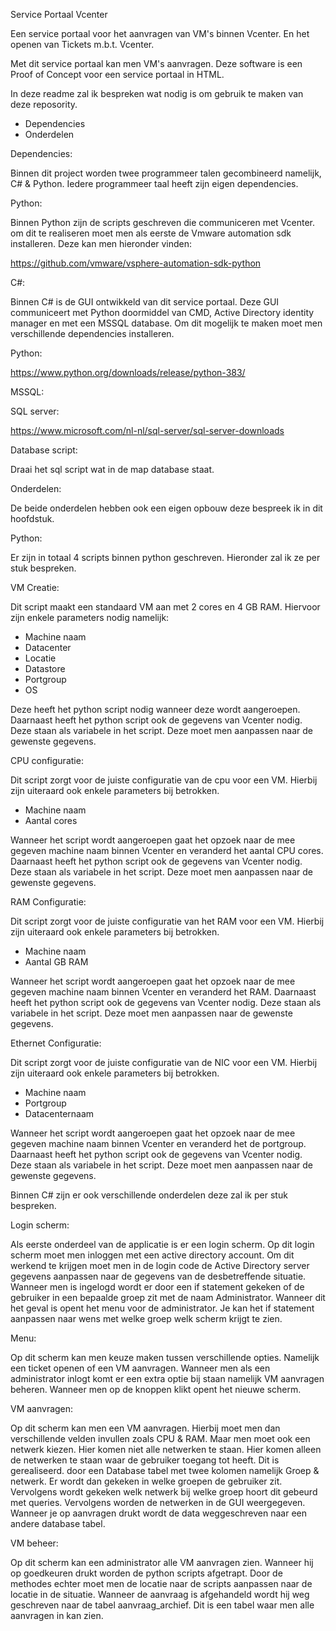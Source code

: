 Service Portaal Vcenter

Een service portaal voor het aanvragen van VM's binnen Vcenter. En het openen van Tickets m.b.t. Vcenter. 

Met dit service portaal kan men VM's aanvragen. Deze software is een Proof of Concept voor een service portaal in HTML. 

In deze readme zal ik bespreken wat nodig is om gebruik te maken van deze reposority. 

* Dependencies
* Onderdelen 



Dependencies:

Binnen dit project worden twee programmeer talen gecombineerd namelijk, C# & Python. Iedere programmeer taal heeft zijn eigen dependencies. 

Python: 

Binnen Python zijn de scripts geschreven die communiceren met Vcenter. om dit te realiseren moet men als eerste de Vmware automation sdk installeren.
Deze kan men hieronder vinden:

https://github.com/vmware/vsphere-automation-sdk-python

C#: 

Binnen C# is de GUI ontwikkeld van dit service portaal. Deze GUI communiceert met Python doormiddel van CMD, Active Directory identity manager en met een MSSQL database. Om dit mogelijk te maken moet men verschillende dependencies installeren. 

Python: 

https://www.python.org/downloads/release/python-383/

MSSQL: 

SQL server:

https://www.microsoft.com/nl-nl/sql-server/sql-server-downloads

Database script:

Draai het sql script wat in de map database staat. 


Onderdelen:

De beide onderdelen hebben ook een eigen opbouw deze bespreek ik in dit hoofdstuk. 

Python: 

Er zijn in totaal 4 scripts binnen python geschreven. Hieronder zal ik ze per stuk bespreken. 

VM Creatie:

Dit script maakt een standaard VM aan met 2 cores en 4 GB RAM. Hiervoor zijn enkele parameters nodig namelijk: 

* Machine naam
* Datacenter
* Locatie 
* Datastore 
* Portgroup
* OS

Deze heeft het python script nodig wanneer deze wordt aangeroepen. Daarnaast heeft het python script ook de gegevens van Vcenter nodig. 
Deze staan als variabele in het script. Deze moet men aanpassen naar de gewenste gegevens. 


CPU configuratie: 

Dit script zorgt voor de juiste configuratie van de cpu voor een VM. Hierbij zijn uiteraard ook enkele parameters bij betrokken.

* Machine naam
* Aantal cores

Wanneer het script wordt aangeroepen gaat het opzoek naar de mee gegeven machine naam binnen Vcenter en veranderd het aantal CPU cores. 
Daarnaast heeft het python script ook de gegevens van Vcenter nodig. 
Deze staan als variabele in het script. Deze moet men aanpassen naar de gewenste gegevens.

RAM Configuratie: 

Dit script zorgt voor de juiste configuratie van het RAM voor een VM. Hierbij zijn uiteraard ook enkele parameters bij betrokken.

* Machine naam
* Aantal GB RAM

Wanneer het script wordt aangeroepen gaat het opzoek naar de mee gegeven machine naam binnen Vcenter en veranderd het RAM. 
Daarnaast heeft het python script ook de gegevens van Vcenter nodig. 
Deze staan als variabele in het script. Deze moet men aanpassen naar de gewenste gegevens.

Ethernet Configuratie:

Dit script zorgt voor de juiste configuratie van de NIC voor een VM. Hierbij zijn uiteraard ook enkele parameters bij betrokken.

* Machine naam
* Portgroup
* Datacenternaam

Wanneer het script wordt aangeroepen gaat het opzoek naar de mee gegeven machine naam binnen Vcenter en veranderd het de portgroup. 
Daarnaast heeft het python script ook de gegevens van Vcenter nodig. 
Deze staan als variabele in het script. Deze moet men aanpassen naar de gewenste gegevens.

Binnen C# zijn er ook verschillende onderdelen deze zal ik per stuk bespreken. 

Login scherm: 

Als eerste onderdeel van de applicatie is er een login scherm. Op dit login scherm moet men inloggen met een active directory account. Om dit werkend te krijgen moet men in de login code de Active Directory server gegevens aanpassen naar de gegevens van de desbetreffende situatie. Wanneer men is ingelogd wordt er door een if statement gekeken of de gebruiker in een bepaalde groep zit met de naam Administrator. Wanneer dit het geval is opent het menu voor de administrator. Je kan het if statement aanpassen naar wens met welke groep welk scherm krijgt te zien. 

Menu: 

Op dit scherm kan men keuze maken tussen verschillende opties. Namelijk een ticket openen of een VM aanvragen. Wanneer men als een administrator inlogt komt er een extra optie bij staan namelijk VM aanvragen beheren. Wanneer men op de knoppen klikt opent het nieuwe scherm. 

VM aanvragen: 

Op dit scherm kan men een VM aanvragen. Hierbij moet men dan verschillende velden invullen zoals CPU & RAM. Maar men moet ook een netwerk kiezen. Hier komen niet alle netwerken te staan. Hier komen alleen de netwerken te staan waar de gebruiker toegang tot heeft. Dit is gerealiseerd. door een Database tabel met twee kolomen namelijk Groep & netwerk. Er wordt dan gekeken in welke groepen de gebruiker zit. Vervolgens wordt gekeken welk netwerk bij welke groep hoort dit gebeurd met queries. Vervolgens worden de netwerken in de GUI weergegeven. Wanneer je op aanvragen drukt wordt de data weggeschreven naar een andere database tabel. 

VM beheer: 

Op dit scherm kan een administrator alle VM aanvragen zien. Wanneer hij op goedkeuren drukt worden de python scripts afgetrapt. Door de methodes echter moet men de locatie naar de scripts aanpassen naar de locatie in de situatie. 
Wanneer de aanvraag is afgehandeld wordt hij weg geschreven naar de tabel aanvraag_archief. Dit is een tabel waar men alle aanvragen in kan zien.




